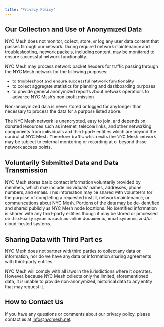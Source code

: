 ```yaml
---
title: "Privacy Policy"
---
```


## Our Collection and Use of Anonymized Data

NYC Mesh does not monitor, collect, store, or log any user data content that passes through our network. During required network maintenance and troubleshooting, network packets, including content, may be monitored to ensure successful network functionality.

NYC Mesh may process network packet headers for traffic passing through the NYC Mesh network for the following purposes:


* to troubleshoot and ensure successful network functionality
* to collect aggregate statistics for planning and dashboarding purposes
* to provide general anonymized reports about network operations to advance NYC Mesh’s non-profit mission.

Non-anonymized data is never stored or logged for any longer than necessary to process the data for a purpose listed above.

The NYC Mesh network is unencrypted, easy to join, and depends on donated resources such as internet, telecom links, and other networking components from individuals and third-party entities which are beyond the control of NYC Mesh. Therefore, traffic which exits the NYC Mesh network may be subject to external monitoring or recording at or beyond those network access points. 

## Voluntarily Submitted Data and Data Transmission

NYC Mesh stores basic contact information voluntarily provided by members, which may include individuals’ names, addresses, phone numbers, and emails. This information may be shared with volunteers for the purpose of completing a requested install, network maintenance, or communications about NYC Mesh. Portions of the data may be de-identified and shared publicly as NYC Mesh node locations. No identified information is shared with any third-party entities though it may be stored or processed on third-party systems such as online documents, email systems, and/or cloud-hosted systems.

## Sharing Data with Third Parties

NYC Mesh does not partner with third parties to collect any data or information, nor do we have any data or information sharing agreements with third-party entities. 

NYC Mesh will comply with all laws in the jurisdictions where it operates. However, because NYC Mesh collects only the limited, aforementioned data, it is unable to provide non-anonymized, historical data to any entity that may request it. 

## How to Contact Us

If you have any questions or comments about our privacy policy, please contact us at info@nycmesh.net.
